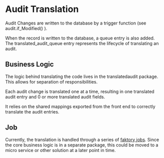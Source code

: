 # Audit Translation
Audit Changes are written to the database by a trigger function (see audit.if_Modified() ).

When the record is written to the database, a queue entry is also added. The translated_audit_queue entry represents the lifecycle of translating an audit.

## Business Logic

The logic behind translating the code lives in the translatedaudit package. This allows for separation of responsibilities.

Each audit change is translated one at a time, resulting in one translated audit entry and 0 or more translated audit fields. 

It relies on the shared mappings exported from the front end to correctly translate the audit entries.

## Job

Currently, the translation is handled through a series of [faktory jobs](../worker/jobs.md#audit-translation). Since the core business logic is in a separate package, this could be moved to a micro service or other solution at a later point in time.
